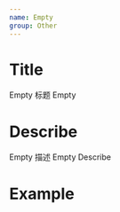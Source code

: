 ```yaml
---
name: Empty
group: Other
---
```


# Title

Empty 标题
Empty

# Describe

Empty 描述
Empty Describe

# Example
